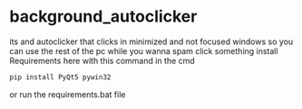 # background_autoclicker
 its and autoclicker that clicks in minimized and not focused windows so you can use the rest of the pc while you wanna spam click something
install Requirements here with this command in the cmd
```bash
pip install PyQt5 pywin32
```
or run the requirements.bat file
